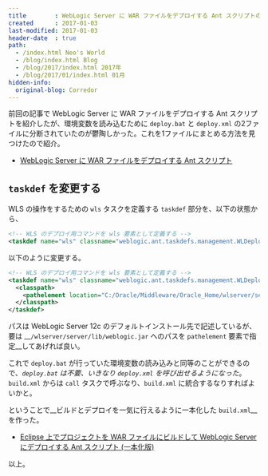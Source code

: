 ```yaml
---
title        : WebLogic Server に WAR ファイルをデプロイする Ant スクリプトの改善版
created      : 2017-01-03
last-modified: 2017-01-03
header-date  : true
path:
  - /index.html Neo's World
  - /blog/index.html Blog
  - /blog/2017/index.html 2017年
  - /blog/2017/01/index.html 01月
hidden-info:
  original-blog: Corredor
---
```


前回の記事で WebLogic Server に WAR ファイルをデプロイする Ant スクリプトを紹介したが、環境変数を読み込むために `deploy.bat` と `deploy.xml` の2ファイルに分断されていたのが鬱陶しかった。これを1ファイルにまとめる方法を見つけたので紹介。

- [WebLogic Server に WAR ファイルをデプロイする Ant スクリプト](/blog/2017/01/02-02.html)

## `taskdef` を変更する

WLS の操作をするための `wls` タスクを定義する `taskdef` 部分を、以下の状態から、

```xml
<!-- WLS のデプロイ用コマンドを wls 要素として定義する -->
<taskdef name="wls" classname="weblogic.ant.taskdefs.management.WLDeploy"/>
```

以下のように変更する。

```xml
<!-- WLS のデプロイ用コマンドを wls 要素として定義する -->
<taskdef name="wls" classname="weblogic.ant.taskdefs.management.WLDeploy">
  <classpath>
    <pathelement location="C:/Oracle/Middleware/Oracle_Home/wlserver/server/lib/weblogic.jar"/>
  </classpath>
</taskdef>
```

パスは WebLogic Server 12c のデフォルトインストール先で記述しているが、要は __`/wlserver/server/lib/weblogic.jar` へのパスを `pathelement` 要素で指定__してあげれば良い。

これで `deploy.bat` が行っていた環境変数の読み込みと同等のことができるので、_`deploy.bat` は不要、いきなり `deploy.xml` を呼び出せるようになった_。`build.xml` からは `call` タスクで呼ぶなり、`build.xml` に統合するなりすればよいかと。

ということで__ビルドとデプロイを一気に行えるように一本化した `build.xml`__ を作った。

- [Eclipse 上でプロジェクトを WAR ファイルにビルドして WebLogic Server にデプロイする Ant スクリプト (一本化版)](https://gist.github.com/1a8f7add677efacb5022aaa43e1bab2f)

以上。
